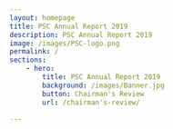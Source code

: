 ```yaml
---
layout: homepage
title: PSC Annual Report 2019
description: PSC Annual Report 2019
image: /images/PSC-logo.png
permalink: /
sections:
    - hero:
        title: PSC Annual Report 2019
        background: /images/Banner.jpg
        button: Chairman's Review
        url: /chairman's-review/
        
---
```

